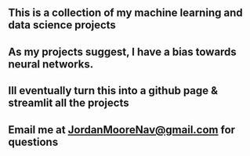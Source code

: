 ## This is a collection of my machine learning and data science projects
## As my projects suggest, I have a bias towards neural networks.
## Ill eventually turn this into a github page & streamlit all the projects
## Email me at JordanMooreNav@gmail.com for questions
